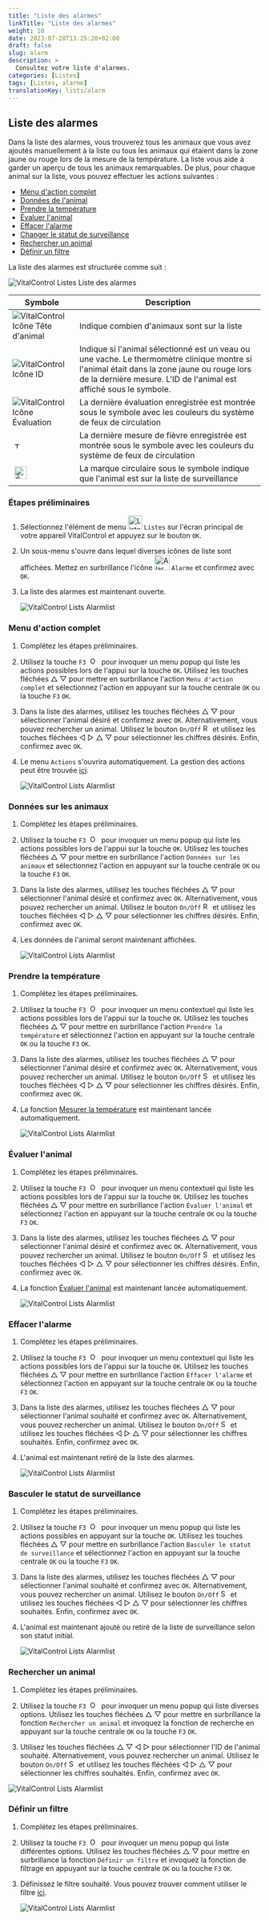 ```yaml
---
title: "Liste des alarmes"
linkTitle: "Liste des alarmes"
weight: 10
date: 2023-07-28T13:25:28+02:00
draft: false
slug: alarm
description: >
  Consultez votre liste d'alarmes.
categories: [Listes]
tags: [Listes, alarme]
translationKey: lists/alarm
---
```

## Liste des alarmes

Dans la liste des alarmes, vous trouverez tous les animaux que vous avez ajoutés manuellement à la liste ou tous les animaux qui étaient dans la zone jaune ou rouge lors de la mesure de la température. La liste vous aide à garder un aperçu de tous les animaux remarquables. De plus, pour chaque animal sur la liste, vous pouvez effectuer les actions suivantes :

- [Menu d'action complet](#full-action-menu)
- [Données de l'animal](#animal-data)
- [Prendre la température](#take-temperature)
- [Évaluer l'animal](#rate-animal)
- [Effacer l'alarme](#clear-alarm)
- [Changer le statut de surveillance](#toggle-watch-status)
- [Rechercher un animal](#search-animal)
- [Définir un filtre](#set-filter)

La liste des alarmes est structurée comme suit :

   ![VitalControl Listes Liste des alarmes](../images/alarmstructure.png "Structure de la liste des alarmes")

|Symbole   | Description
|-------  |----
| ![VitalControl Icône Tête d'animal](../images/kopf.png "Tête d'animal") | Indique combien d'animaux sont sur la liste
| ![VitalControl Icône ID](../images/ID.png "ID") | Indique si l'animal sélectionné est un veau ou une vache. Le thermomètre clinique montre si l'animal était dans la zone jaune ou rouge lors de la dernière mesure. L'ID de l'animal est affiché sous le symbole.
| ![VitalControl Icône Évaluation](../images/auge.png "Icône Évaluation") | La dernière évaluation enregistrée est montrée sous le symbole avec les couleurs du système de feux de circulation
| &nbsp;<img src="/icons/actions/temperature.svg" width="12" align="bottom" alt="Température corporelle" title="Température corporelle" /> | La dernière mesure de fièvre enregistrée est montrée sous le symbole avec les couleurs du système de feux de circulation
| &nbsp;<img src="/icons/actions/rating.svg" width="25" align="bottom" alt="Évaluation de l'animal" title="Évaluation" /> |La marque circulaire sous le symbole indique que l'animal est sur la liste de surveillance

### Étapes préliminaires

1. Sélectionnez l'élément de menu <img src="/icons/main/lists.svg" width="28" align="bottom" alt="Listes" /> `Listes` sur l'écran principal de votre appareil VitalControl et appuyez sur le bouton `OK`.

2. Un sous-menu s'ouvre dans lequel diverses icônes de liste sont affichées. Mettez en surbrillance l'icône <img src="/icons/lists/alarmlist.svg" width="30" align="bottom" alt="Alarm" /> `Alarme` et confirmez avec `OK`.

3. La liste des alarmes est maintenant ouverte.

   ![VitalControl Lists Alarmlist](../images/firststeps.png "Étapes préliminaires")

### Menu d'action complet

1. Complétez les étapes préliminaires.

2. Utilisez la touche `F3` &nbsp;<img src="/icons/footer/open-popup.svg" width="15" align="bottom" alt="Ouvrir le popup" />&nbsp; pour invoquer un menu popup qui liste les actions possibles lors de l'appui sur la touche `OK`. Utilisez les touches fléchées △ ▽ pour mettre en surbrillance l'action `Menu d'action complet` et sélectionnez l'action en appuyant sur la touche centrale `OK` ou la touche `F3` `OK`.

3. Dans la liste des alarmes, utilisez les touches fléchées △ ▽ pour sélectionner l'animal désiré et confirmez avec `OK`. Alternativement, vous pouvez rechercher un animal. Utilisez le bouton `On/Off` <img src="/icons/footer/search.svg" width="15" align="bottom" alt="Recherche" /> et utilisez les touches fléchées ◁ ▷ △ ▽ pour sélectionner les chiffres désirés. Enfin, confirmez avec `OK`.

4. Le menu `Actions` s'ouvrira automatiquement. La gestion des actions peut être trouvée [ici](/fr/docs/actions/).

   ![VitalControl Lists Alarmlist](../images/actionmenu.png "Menu d'action")

### Données sur les animaux

1. Complétez les étapes préliminaires.

2. Utilisez la touche `F3` &nbsp;<img src="/icons/footer/open-popup.svg" width="15" align="bottom" alt="Ouvrir le popup" />&nbsp; pour invoquer un menu popup qui liste les actions possibles lors de l'appui sur la touche `OK`. Utilisez les touches fléchées △ ▽ pour mettre en surbrillance l'action `Données sur les animaux` et sélectionnez l'action en appuyant sur la touche centrale `OK` ou la touche `F3` `OK`.

3. Dans la liste des alarmes, utilisez les touches fléchées △ ▽ pour sélectionner l'animal désiré et confirmez avec `OK`. Alternativement, vous pouvez rechercher un animal. Utilisez le bouton `On/Off` <img src="/icons/footer/search.svg" width="15" align="bottom" alt="Recherche" /> et utilisez les touches fléchées ◁ ▷ △ ▽ pour sélectionner les chiffres désirés. Enfin, confirmez avec `OK`.

4. Les données de l'animal seront maintenant affichées.

   ![VitalControl Lists Alarmlist](../images/animaldata.png "Données sur les animaux")

### Prendre la température

1. Complétez les étapes préliminaires.

2. Utilisez la touche `F3` &nbsp;<img src="/icons/footer/open-popup.svg" width="15" align="bottom" alt="Open popup" />&nbsp; pour invoquer un menu contextuel qui liste les actions possibles lors de l'appui sur la touche `OK`. Utilisez les touches fléchées △ ▽ pour mettre en surbrillance l'action `Prendre la température` et sélectionnez l'action en appuyant sur la touche centrale `OK` ou la touche `F3` `OK`.

3. Dans la liste des alarmes, utilisez les touches fléchées △ ▽ pour sélectionner l'animal désiré et confirmez avec `OK`. Alternativement, vous pouvez rechercher un animal. Utilisez le bouton `On/Off` <img src="/icons/footer/search.svg" width="15" align="bottom" alt="Search" /> et utilisez les touches fléchées ◁ ▷ △ ▽ pour sélectionner les chiffres désirés. Enfin, confirmez avec `OK`.

4. La fonction [Mesurer la température](/fr/docs/actions/measure-temperature/#measure-fever) est maintenant lancée automatiquement.

   ![VitalControl Lists Alarmlist](../images/temperature.png "Prendre la température")

### Évaluer l'animal

1. Complétez les étapes préliminaires.

2. Utilisez la touche `F3` &nbsp;<img src="/icons/footer/open-popup.svg" width="15" align="bottom" alt="Open popup" />&nbsp; pour invoquer un menu contextuel qui liste les actions possibles lors de l'appui sur la touche `OK`. Utilisez les touches fléchées △ ▽ pour mettre en surbrillance l'action `Évaluer l'animal` et sélectionnez l'action en appuyant sur la touche centrale `OK` ou la touche `F3` `OK`.

3. Dans la liste des alarmes, utilisez les touches fléchées △ ▽ pour sélectionner l'animal désiré et confirmez avec `OK`. Alternativement, vous pouvez rechercher un animal. Utilisez le bouton `On/Off` <img src="/icons/footer/search.svg" width="15" align="bottom" alt="Search" /> et utilisez les touches fléchées ◁ ▷ △ ▽ pour sélectionner les chiffres désirés. Enfin, confirmez avec `OK`.

4. La fonction [Évaluer l'animal](/fr/docs/actions/rating/#rate-your-animals) est maintenant lancée automatiquement.

   ![VitalControl Lists Alarmlist](../images/rateanimal.png "Évaluer l'animal")

### Effacer l'alarme

1. Complétez les étapes préliminaires.

2. Utilisez la touche `F3` &nbsp;<img src="/icons/footer/open-popup.svg" width="15" align="bottom" alt="Open popup" />&nbsp; pour invoquer un menu contextuel qui liste les actions possibles lors de l'appui sur la touche `OK`. Utilisez les touches fléchées △ ▽ pour mettre en surbrillance l'action `Effacer l'alarme` et sélectionnez l'action en appuyant sur la touche centrale `OK` ou la touche `F3` `OK`.

3. Dans la liste des alarmes, utilisez les touches fléchées △ ▽ pour sélectionner l'animal souhaité et confirmez avec `OK`. Alternativement, vous pouvez rechercher un animal. Utilisez le bouton `On/Off` <img src="/icons/footer/search.svg" width="15" align="bottom" alt="Search" /> et utilisez les touches fléchées ◁ ▷ △ ▽ pour sélectionner les chiffres souhaités. Enfin, confirmez avec `OK`.

4. L'animal est maintenant retiré de la liste des alarmes.

   ![VitalControl Lists Alarmlist](../images/clearalarm.png "Effacer l'alarme")

### Basculer le statut de surveillance

1. Complétez les étapes préliminaires.

2. Utilisez la touche `F3` &nbsp;<img src="/icons/footer/open-popup.svg" width="15" align="bottom" alt="Open popup" />&nbsp; pour invoquer un menu popup qui liste les actions possibles en appuyant sur la touche `OK`. Utilisez les touches fléchées △ ▽ pour mettre en surbrillance l'action `Basculer le statut de surveillance` et sélectionnez l'action en appuyant sur la touche centrale `OK` ou la touche `F3` `OK`.

3. Dans la liste des alarmes, utilisez les touches fléchées △ ▽ pour sélectionner l'animal souhaité et confirmez avec `OK`. Alternativement, vous pouvez rechercher un animal. Utilisez le bouton `On/Off` <img src="/icons/footer/search.svg" width="15" align="bottom" alt="Search" /> et utilisez les touches fléchées ◁ ▷ △ ▽ pour sélectionner les chiffres souhaités. Enfin, confirmez avec `OK`.

4. L'animal est maintenant ajouté ou retiré de la liste de surveillance selon son statut initial.

   ![VitalControl Lists Alarmlist](../images/watchlist.png "Basculer le statut de surveillance")

### Rechercher un animal

1. Complétez les étapes préliminaires.

2. Utilisez la touche `F3` &nbsp;<img src="/icons/footer/open-popup.svg" width="15" align="bottom" alt="Open popup" />&nbsp; pour invoquer un menu popup qui liste diverses options. Utilisez les touches fléchées △ ▽ pour mettre en surbrillance la fonction `Rechercher un animal` et invoquez la fonction de recherche en appuyant sur la touche centrale `OK` ou la touche `F3` `OK`.

3. Utilisez les touches fléchées △ ▽ ◁ ▷ pour sélectionner l'ID de l'animal souhaité. Alternativement, vous pouvez rechercher un animal. Utilisez le bouton `On/Off` <img src="/icons/footer/search.svg" width="15" align="bottom" alt="Search" /> et utilisez les touches fléchées ◁ ▷ △ ▽ pour sélectionner les chiffres souhaités. Enfin, confirmez avec `OK`.

![VitalControl Lists Alarmlist](../images/searchanimal.png "Rechercher un animal")

### Définir un filtre

1. Complétez les étapes préliminaires.

2. Utilisez la touche `F3` &nbsp;<img src="/icons/footer/open-popup.svg" width="15" align="bottom" alt="Ouvrir le menu popup" />&nbsp; pour invoquer un menu popup qui liste différentes options. Utilisez les touches fléchées △ ▽ pour mettre en surbrillance la fonction `Définir un filtre` et invoquez la fonction de filtrage en appuyant sur la touche centrale `OK` ou la touche `F3` `OK`.

3. Définissez le filtre souhaité. Vous pouvez trouver comment utiliser le filtre [ici](../../filter/#applying-filters).

   ![VitalControl Lists Alarmlist](../images/setfilter.png "Définir un filtre")
